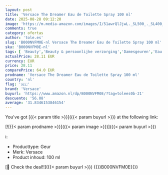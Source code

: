 ```yaml
---
layout: post
title: 'Versace The Dreamer Eau de Toilette Spray 100 ml'
date: 2025-08-28 09:12:20
image: 'https://m.media-amazon.com/images/I/51awrQlJjwL._SL500_._SL400_.jpg'
comments: true
category: ofertas
author: 'tole.es'
slug: 'B000NVFM0E-nl Versace The Dreamer Eau de Toilette Spray 100 ml'
sku: 'B000NVFM0E-nl'
tags: [ 'Beauty','Beauty & persoonlijke verzorging','Damesgeuren','Eau de toilette dames','Geuren','versace','🇳🇱', ]
actualPrice: 28.11 EUR
currency: EUR
price: 28.11
comparePrice: 64.0 EUR
prodname: 'Versace The Dreamer Eau de Toilette Spray 100 ml'
country: 'nl'
flag: '🇳🇱'
brand: 'Versace'
buyurl: 'https://www.amazon.nl/dp/B000NVFM0E/?tag=tolees0b-21'
descuento: '56.08'
average: '31.8346153846154'
---
```


You've got [{{< param title >}}]({{< param buyurl >}}) at the following link:

[![{{< param prodname >}}]({{< param image >}})]({{< param buyurl >}})

ℹ️:

- Producttype: Geur
- Merk: Versace
- Product inhoud: 100 ml

[🛒 Check the deal!!]({{< param buyurl >}})
{{<world>}}B000NVFM0E{{</world>}}
